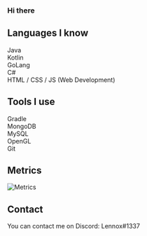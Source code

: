 ### Hi there

## Languages I know
Java<br>
Kotlin<br>
GoLang<br>
C#<br>
HTML / CSS / JS (Web Development)<br>

## Tools I use
Gradle<br>
MongoDB<br>
MySQL<br>
OpenGL<br>
Git<br>

## Metrics

![Metrics](https://metrics.lecoq.io/officialLennox)

## Contact
You can contact me on Discord: Lennox#1337
